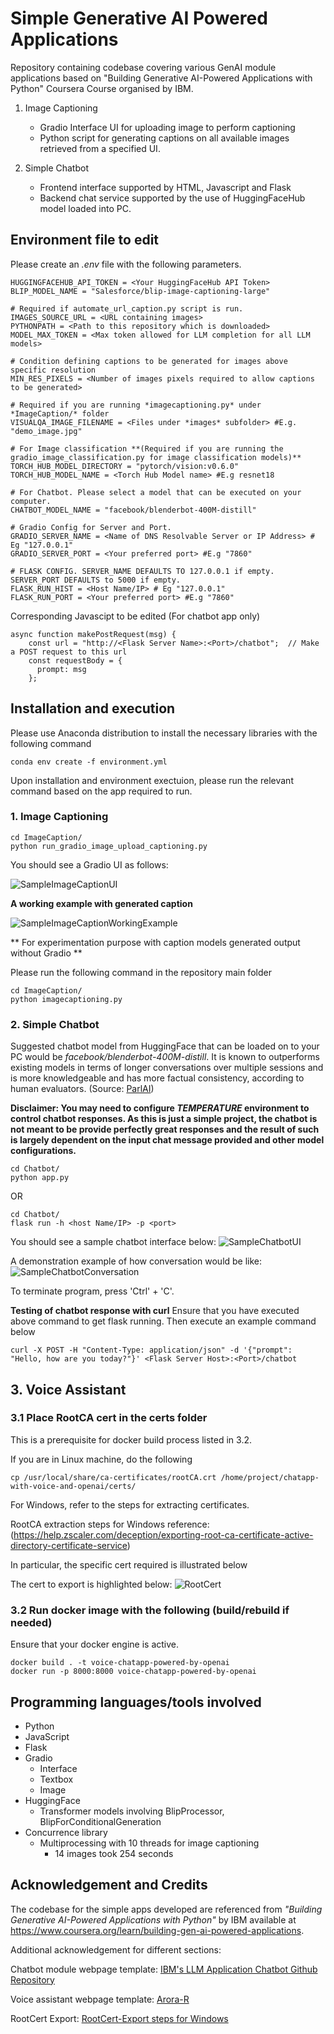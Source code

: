 # Simple Generative AI Powered Applications

Repository containing codebase covering various GenAI module applications based on "Building Generative AI-Powered Applications with Python" Coursera Course organised by IBM. 

1. Image Captioning
    - Gradio Interface UI for uploading image to perform captioning
    - Python script for generating captions on all available images retrieved from a specified UI.

2. Simple Chatbot
    - Frontend interface supported by HTML, Javascript and Flask
    - Backend chat service supported by the use of HuggingFaceHub model loaded into PC.

## Environment file to edit

Please create an *.env* file with the following parameters.

```
HUGGINGFACEHUB_API_TOKEN = <Your HuggingFaceHub API Token>
BLIP_MODEL_NAME = "Salesforce/blip-image-captioning-large"

# Required if automate_url_caption.py script is run.
IMAGES_SOURCE_URL = <URL containing images>
PYTHONPATH = <Path to this repository which is downloaded>
MODEL_MAX_TOKEN = <Max token allowed for LLM completion for all LLM models> 

# Condition defining captions to be generated for images above specific resolution
MIN_RES_PIXELS = <Number of images pixels required to allow captions to be generated>

# Required if you are running *imagecaptioning.py* under *ImageCaption/* folder
VISUALQA_IMAGE_FILENAME = <Files under *images* subfolder> #E.g. "demo_image.jpg" 

# For Image classification **(Required if you are running the gradio_image_classification.py for image classification models)**
TORCH_HUB_MODEL_DIRECTORY = "pytorch/vision:v0.6.0"
TORCH_HUB_MODEL_NAME = <Torch Hub Model name> #E.g resnet18

# For Chatbot. Please select a model that can be executed on your computer.
CHATBOT_MODEL_NAME = "facebook/blenderbot-400M-distill"

# Gradio Config for Server and Port.
GRADIO_SERVER_NAME = <Name of DNS Resolvable Server or IP Address> # Eg "127.0.0.1"
GRADIO_SERVER_PORT = <Your preferred port> #E.g "7860"

# FLASK CONFIG. SERVER_NAME DEFAULTS TO 127.0.0.1 if empty. SERVER_PORT DEFAULTS to 5000 if empty.
FLASK_RUN_HIST = <Host Name/IP> # Eg "127.0.0.1"
FLASK_RUN_PORT = <Your preferred port> #E.g "7860"
```

Corresponding Javascipt to be edited (For chatbot app only)

```
async function makePostRequest(msg) {
    const url = "http://<Flask Server Name>:<Port>/chatbot";  // Make a POST request to this url
    const requestBody = {
      prompt: msg
    };
```

## Installation and execution

Please use Anaconda distribution to install the necessary libraries with the following command

```
conda env create -f environment.yml
```

Upon installation and environment exectuion, please run the relevant command based on the app required to run.

### 1. Image Captioning

```
cd ImageCaption/
python run_gradio_image_upload_captioning.py
```

You should see a Gradio UI as follows:

![SampleImageCaptionUI](images/SampleImageCaptionUI.png)

**A working example with generated caption**

![SampleImageCaptionWorkingExample](images/SampleImageCaptionUI_working.png)

** For experimentation purpose with caption models generated output without Gradio **

Please run the following command in the repository main folder

```
cd ImageCaption/
python imagecaptioning.py
```

### 2. Simple Chatbot

Suggested chatbot model from HuggingFace that can be loaded on to your PC would be *facebook/blenderbot-400M-distill*. It is known to outperforms existing models in terms of longer conversations over multiple sessions and is more knowledgeable and has more factual consistency, according to human evaluators. (Source: [ParlAI](https://parl.ai/projects/blenderbot2/#:~:text=A%20chatbot%20with%20its%20own,consistency%2C%20according%20to%20human%20evaluators.))

**Disclaimer: You may need to configure *TEMPERATURE* environment to control chatbot responses. As this is just a simple project, the chatbot is not meant to be provide perfectly great responses and the result of such is largely dependent on the input chat message provided and other model configurations.**

```
cd Chatbot/
python app.py
```

OR
```
cd Chatbot/
flask run -h <host Name/IP> -p <port>
```

You should see a sample chatbot interface below:
![SampleChatbotUI](images/SampleChatbotUI.png)

A demonstration example of how conversation would be like:
![SampleChatbotConversation](images/SampleChatBotInteraction.png)

To terminate program, press 'Ctrl' + 'C'.

**Testing of chatbot response with curl**
Ensure that you have executed above command to get flask running. Then execute an example command below

```
curl -X POST -H "Content-Type: application/json" -d '{"prompt": "Hello, how are you today?"}' <Flask Server Host>:<Port>/chatbot
```
## 3. Voice Assistant


### 3.1 Place RootCA cert in the certs folder

This is a prerequisite for docker build process listed in 3.2.

If you are in Linux machine, do the following
```
cp /usr/local/share/ca-certificates/rootCA.crt /home/project/chatapp-with-voice-and-openai/certs/
```

For Windows, refer to the steps for extracting certificates.

RootCA extraction steps for Windows reference:
(https://help.zscaler.com/deception/exporting-root-ca-certificate-active-directory-certificate-service)

In particular, the specific cert required is illustrated below

The cert to export is highlighted below:
![RootCert](images/RootCert_Export_Windows.png)

### 3.2 Run docker image with the following (build/rebuild if needed)

Ensure that your docker engine is active.

```
docker build . -t voice-chatapp-powered-by-openai
docker run -p 8000:8000 voice-chatapp-powered-by-openai
```



## Programming languages/tools involved
- Python
- JavaScript
- Flask
- Gradio
    - Interface
    - Textbox
    - Image
- HuggingFace
    - Transformer models involving BlipProcessor, BlipForConditionalGeneration
- Concurrence library
    - Multiprocessing with 10 threads for image captioning
        - 14 images took 254 seconds

## Acknowledgement and Credits

The codebase for the simple apps developed are referenced from *"Building Generative AI-Powered Applications with Python"* by IBM available at https://www.coursera.org/learn/building-gen-ai-powered-applications.

Additional acknowledgement for different sections:

Chatbot module webpage template: [IBM's LLM Application Chatbot Github Repository](https://github.com/ibm-developer-skills-network/LLM_application_chatbot)

Voice assistant webpage template: [Arora-R](https://github.com/arora-r/chatapp-with-voice-and-openai-outline)

RootCert Export: [RootCert-Export steps for Windows](https://help.zscaler.com/deception/exporting-root-ca-certificate-active-directory-certificate-service)